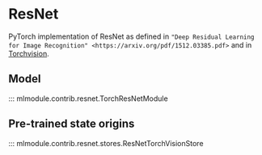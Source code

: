 # ResNet

PyTorch implementation of ResNet as defined in `"Deep Residual Learning for Image Recognition" <https://arxiv.org/pdf/1512.03385.pdf>`
and in [Torchvision](https://pytorch.org/vision/stable/index.html).

## Model

::: mlmodule.contrib.resnet.TorchResNetModule

## Pre-trained state origins

::: mlmodule.contrib.resnet.stores.ResNetTorchVisionStore
